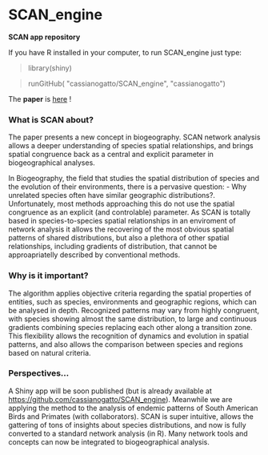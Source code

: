 # SCAN_engine
__SCAN app repository__

If you have R installed in your computer, to run SCAN_engine just type:

>library(shiny)

>runGitHub( "cassianogatto/SCAN_engine", "cassianogatto")

The **paper** is [here](https://journals.plos.org/plosone/article?id=10.1371/journal.pone.0245818) !

### What is SCAN about?
The paper presents a new concept in biogeography. SCAN network analysis allows a deeper understanding of species spatial relationships, and brings spatial congruence back as a central and explicit parameter in biogeographical analyses.

In Biogeography, the  field that studies the spatial distribution of species and the evolution of their environments, there is a pervasive question: - Why unrelated species often have similar geographic distributions?. Unfortunately, most methods approaching this do not use the spatial congruence as an explicit (and controlable) parameter. As SCAN is totally based in species-to-species spatial relationships in an enviroment of network analysis it allows the recovering of the most obvious spatial patterns of shared distributions, but also a plethora of other spatial relationships, including gradients of distribution, that cannot be approapriatelly described by conventional methods.
### Why is it important?

The algorithm applies objective criteria regarding the spatial properties of entities, such as species, environments and geographic regions, which can be analysed in depth. Recognized patterns may vary from highly congruent, with species showing almost the same distribution, to large and continuous gradients combining species replacing each other along a transition zone. This flexibility allows  the recognition of dynamics and evolution in spatial patterns, and also allows the comparison between species and regions based on natural criteria.

### Perspectives...
A Shiny app will be soon published (but is already available at https://github.com/cassianogatto/SCAN_engine). Meanwhile we are applying the method to the analysis of endemic patterns of South American Birds and Primates (with collaborators). SCAN is super intuitive, allows the gattering of tons of insights about species distributions, and now is fully converted to a standard network analysis (in R). Many network tools and concepts can now be integrated to biogeographical analysis.
